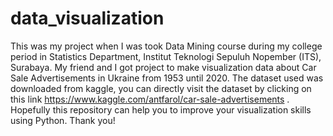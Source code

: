 # data_visualization

This was my project when I was took Data Mining course during my college period in Statistics Department, Institut Teknologi Sepuluh Nopember (ITS), Surabaya. My friend and I got project to make visualization data about Car Sale Advertisements in Ukraine from 1953 until 2020. The dataset used was downloaded from kaggle, you can directly visit the dataset by clicking on this link https://www.kaggle.com/antfarol/car-sale-advertisements . Hopefully this repository can help you to improve your visualization skills using Python. Thank you!
